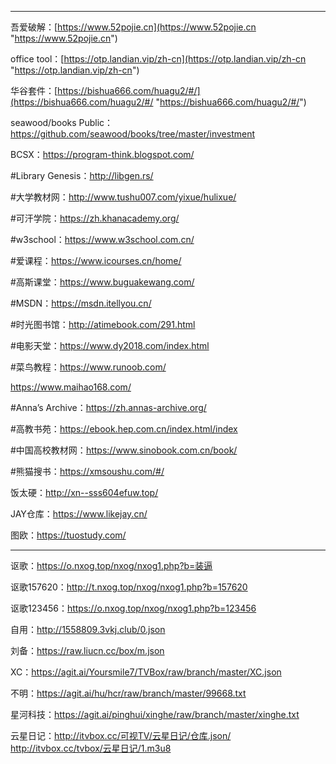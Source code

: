 ------------

吾爱破解：[https://www.52pojie.cn](https://www.52pojie.cn "https://www.52pojie.cn")



office tool：[https://otp.landian.vip/zh-cn](https://otp.landian.vip/zh-cn "https://otp.landian.vip/zh-cn")

华谷套件：[https://bishua666.com/huagu2/#/](https://bishua666.com/huagu2/#/ "https://bishua666.com/huagu2/#/")

seawood/books Public：https://github.com/seawood/books/tree/master/investment

BCSX：https://program-think.blogspot.com/

#Library Genesis：http://libgen.rs/   

#大学教材网：http://www.tushu007.com/yixue/hulixue/ 

#可汗学院：https://zh.khanacademy.org/  

#w3school：https://www.w3school.com.cn/ 

#爱课程：https://www.icourses.cn/home/ 

#高斯课堂：https://www.buguakewang.com/   

#MSDN：https://msdn.itellyou.cn/  

#时光图书馆：http://atimebook.com/291.html    

#电影天堂：https://www.dy2018.com/index.html

#菜鸟教程：https://www.runoob.com/

https://www.maihao168.com/

#Anna’s Archive：https://zh.annas-archive.org/

#高教书苑：https://ebook.hep.com.cn/index.html/index

#中国高校教材网：https://www.sinobook.com.cn/book/

#熊猫搜书：https://xmsoushu.com/#/

饭太硬：http://xn--sss604efuw.top/

JAY仓库：https://www.likejay.cn/

图欧：https://tuostudy.com/

--------------------
讴歌：https://o.nxog.top/nxog/nxog1.php?b=装逼

讴歌157620：http://t.nxog.top/nxog/nxog1.php?b=157620

讴歌123456：https://o.nxog.top/nxog/nxog1.php?b=123456

自用：http://1558809.3vkj.club/0.json

刘备：https://raw.liucn.cc/box/m.json

XC：https://agit.ai/Yoursmile7/TVBox/raw/branch/master/XC.json

不明：https://agit.ai/hu/hcr/raw/branch/master/99668.txt

星河科技：https://agit.ai/pinghui/xinghe/raw/branch/master/xinghe.txt

云星日记：http://itvbox.cc/可视TV/云星日记/仓库.json/
          http://itvbox.cc/tvbox/云星日记/1.m3u8
